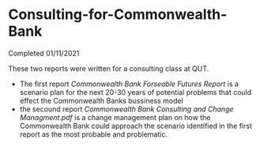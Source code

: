 # Consulting-for-Commonwealth-Bank
Completed 01/11/2021

These two reports were written for a consulting class at QUT.  
- The first report _Commonwealth Bank Forseable Futures Report_ is a scenario plan for the next 20-30 years of potential problems that could effect the Commonwealth Banks bussiness model
- the secound report _Commonwealth Bank Consulting and Change Managment.pdf_ is a change management plan on how the Commonwealth Bank could approach the scenario identified in the first report as the most probable and problematic.
